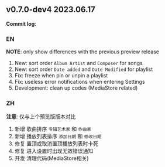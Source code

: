 ## **v0.7.0-dev4 2023.06.17**

**Commit log**:

### EN
**NOTE**:  only show differences with the previous preview release

1. New: sort order `Album Artist` and `Composer` for songs
2. New: sort order `Date added` and `Date Modified` for playlist
3. Fix: freeze when pin or unpin a playlist
4. Fix: useless error notifications when entering Settings
5. Development: clean up codes (MediaStore related)

### ZH
**注意**: 仅与上个预览版版本对比

1. 新增 歌曲排序 `专辑艺术家` 和 `作曲家`
2. 新增 播放列表排序 `添加日期` 和 `修改日期`
3. 修复 置顶或取消置顶播放列表时卡死
4. 修复 进入设置时出现无效错误通知
5. 开发 清理代码(MediaStore相关)



